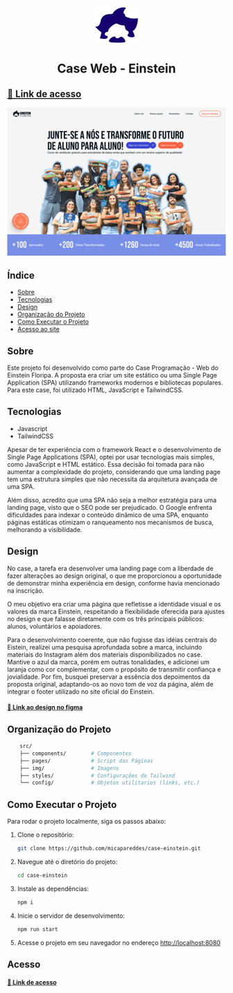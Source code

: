 </div>
    <div align=center>
    <img src="/src/img/einstein-icon.svg" width=100px>
    <h1>Case Web - Einstein</h1>
</div>

## [🔗 Link de acesso](https://case-einstein.vercel.app/)

![Einstein LandingPage Capa](/src/img/cover.png)

## Índice

- [Sobre](#sobre)
- [Tecnologias](#tecnologias)
- [Design](#design)
- [Organização do Projeto](#organização-do-projeto)
- [Como Executar o Projeto](#como-executar-o-projeto)
- [Acesso ao site](#acesso)

## Sobre

Este projeto foi desenvolvido como parte do Case Programação - Web do Einstein Floripa. A proposta era criar um site estático ou uma Single Page Application (SPA) utilizando frameworks modernos e bibliotecas populares. Para este case, foi utilizado HTML, JavaScript e TailwindCSS.

## Tecnologias

- Javascript
- TailwindCSS

Apesar de ter experiência com o framework React e o desenvolvimento de Single Page Applications (SPA), optei por usar tecnologias mais simples, como JavaScript e HTML estático. Essa decisão foi tomada para não aumentar a complexidade do projeto, considerando que uma landing page tem uma estrutura simples que não necessita da arquitetura avançada de uma SPA.

Além disso, acredito que uma SPA não seja a melhor estratégia para uma landing page, visto que o SEO pode ser prejudicado. O Google enfrenta dificuldades para indexar o conteúdo dinâmico de uma SPA, enquanto páginas estáticas otimizam o ranqueamento nos mecanismos de busca, melhorando a visibilidade.

## Design

No case, a tarefa era desenvolver uma landing page com a liberdade de fazer alterações ao design original, o que me proporcionou a oportunidade de demonstrar minha experiência em design, conforme havia mencionado na inscrição.

O meu objetivo era criar uma página que refletisse a identidade visual e os valores da marca Einstein, respeitando a flexibilidade oferecida para ajustes no design e que falasse diretamente com os três principais públicos: alunos, voluntários e apoiadores.

Para o desenvolvimento coerente, que não fugisse das idéias centrais do Eistein, realizei uma pesquisa aprofundada sobre a marca, incluindo materiais do Instagram além dos materiais disponibilizados no case. Mantive o azul da marca, porém em outras tonalidades, e adicionei um laranja como cor complementar, com o propósito de transmitir confiança e jovialidade. Por fim, busquei preservar a essência dos depoimentos da proposta original, adaptando-os ao novo tom de voz da página, além de integrar o footer utilizado no site oficial do Einstein.

#### [🔗 Link ao design no figma](https://www.figma.com/design/L3ISLtPkKDpaLrXmr5CkAm/Einstein-Case-LP?node-id=0-1&t=LkKvRwYMwJrvdKZX-1)

## Organização do Projeto

```bash
    src/
    ├── components/        # Componentes
    ├── pages/             # Script das Páginas
    ├── img/               # Imagens
    ├── styles/            # Configurações do Tailwind
    └── config/            # Objetos utilitarios (links, etc.)
```

## Como Executar o Projeto

Para rodar o projeto localmente, siga os passos abaixo:

1. Clone o repositório:
   ```bash
   git clone https://github.com/micapareddes/case-einstein.git
   ```
2. Navegue até o diretório do projeto:
   ```bash
   cd case-einstein
   ```
3. Instale as dependências:
   ```bash
   npm i
   ```
4. Inicie o servidor de desenvolvimento:
   ```bash
   npm run start
   ```
5. Acesse o projeto em seu navegador no endereço [http://localhost:8080](http://localhost:8080)

## Acesso
#### [🔗 Link de acesso](https://case-einstein.vercel.app/)
